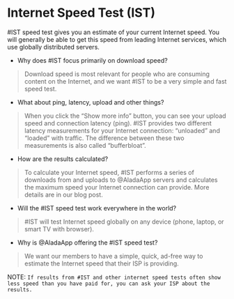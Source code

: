 # Internet Speed Test (IST)
#IST speed test gives you an estimate of your current Internet speed. You will generally be able to get this speed from leading Internet services, which use globally distributed servers.

- Why does #IST focus primarily on download speed?
 > Download speed is most relevant for people who are consuming content on the Internet, and we want #IST to be a very simple and fast speed test.

- What about ping, latency, upload and other things?
> When you click the “Show more info” button, you can see your upload speed and connection latency (ping). #IST provides two different latency measurements for your Internet connection: “unloaded” and “loaded” with traffic. The difference between these two measurements is also called “bufferbloat”.

- How are the results calculated?
> To calculate your Internet speed, #IST performs a series of downloads from and uploads to @AladaApp servers and calculates the maximum speed your Internet connection can provide. More details are in our blog post.

- Will the #IST speed test work everywhere in the world?
> #IST will test Internet speed globally on any device (phone, laptop, or smart TV with browser).

- Why is @AladaApp offering the #IST speed test?
> We want our members to have a simple, quick, ad-free way to estimate the Internet speed that their ISP is providing.

NOTE: ``If results from #IST and other internet speed tests often show less speed than you have paid for, you can ask your ISP about the results.``
